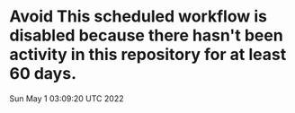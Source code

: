 # Avoid This scheduled workflow is disabled because there hasn't been activity in this repository for at least 60 days.
Sun May  1 03:09:20 UTC 2022
